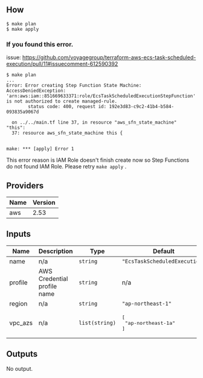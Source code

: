 ## How

```console
$ make plan
$ make apply
```

### If you found this error.

issue: https://github.com/voyagegroup/terraform-aws-ecs-task-scheduled-execution/pull/11#issuecomment-612590392

```console
$ make plan
...
Error: Error creating Step Function State Machine: AccessDeniedException: 'arn:aws:iam::851669633371:role/EcsTaskScheduledExecutionStepFunction' is not authorized to create managed-rule.
        status code: 400, request id: 192e3d83-c9c2-41b4-b584-093835a9067d

  on ../../main.tf line 37, in resource "aws_sfn_state_machine" "this":
  37: resource aws_sfn_state_machine this {


make: *** [apply] Error 1
```

This error reason is IAM Role doesn't finish create now so Step Functions do not found IAM Role.
Please retry `make apply` .

## Providers

| Name | Version |
|------|---------|
| aws | 2.53 |

## Inputs

| Name | Description | Type | Default | Required |
|------|-------------|------|---------|:-----:|
| name | n/a | `string` | `"EcsTaskScheduledExecution"` | no |
| profile | AWS Credential profile name | `string` | n/a | yes |
| region | n/a | `string` | `"ap-northeast-1"` | no |
| vpc\_azs | n/a | `list(string)` | <pre>[<br>  "ap-northeast-1a"<br>]</pre> | no |

## Outputs

No output.

